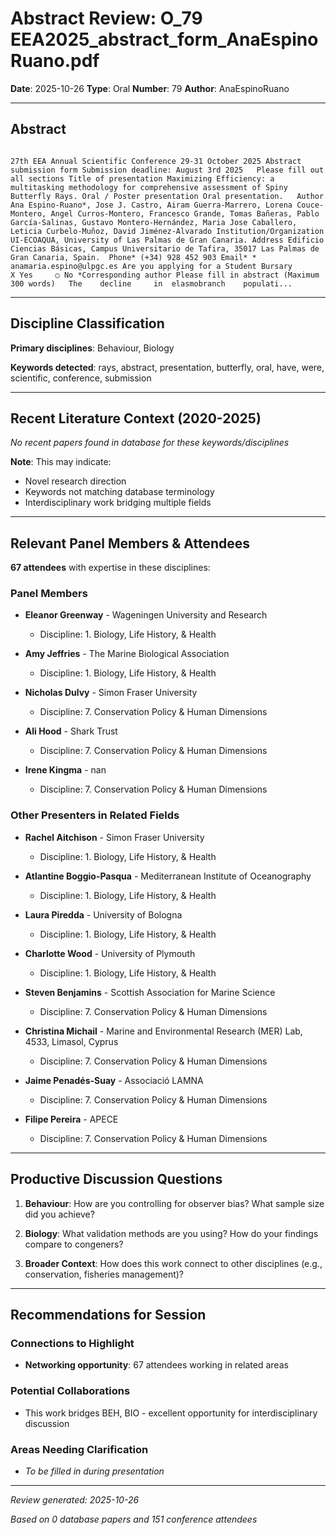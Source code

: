 # Abstract Review: O_79 EEA2025_abstract_form_AnaEspinoRuano.pdf

**Date**: 2025-10-26
**Type**: Oral
**Number**: 79
**Author**: AnaEspinoRuano

---

## Abstract

```
 
27th EEA Annual Scientific Conference 29-31 October 2025 Abstract submission form Submission deadline: August 3rd 2025   Please fill out all sections Title of presentation Maximizing Efficiency: a multitasking methodology for comprehensive assessment of Spiny Butterfly Rays. Oral / Poster presentation Oral presentation.   Author Ana Espino-Ruano*, Jose J. Castro, Airam Guerra-Marrero, Lorena Couce-Montero, Angel Curros-Montero, Francesco Grande, Tomas Bañeras, Pablo García-Salinas, Gustavo Montero-Hernández, Maria Jose Caballero, Leticia Curbelo-Muñoz, David Jiménez-Alvarado Institution/Organization UI-ECOAQUA, University of Las Palmas de Gran Canaria. Address Edificio Ciencias Básicas, Campus Universitario de Tafira, 35017 Las Palmas de Gran Canaria, Spain.  Phone* (+34) 928 452 903 Email* * anamaria.espino@ulpgc.es Are you applying for a Student Bursary        X Yes     ○ No *Corresponding author Please fill in abstract (Maximum 300 words)   The	 decline	 in	 elasmobranch	 populati...
```

---

## Discipline Classification

**Primary disciplines**: Behaviour, Biology

**Keywords detected**: rays, abstract, presentation, butterfly, oral, have, were, scientific, conference, submission


---

## Recent Literature Context (2020-2025)


*No recent papers found in database for these keywords/disciplines*

**Note**: This may indicate:
- Novel research direction
- Keywords not matching database terminology
- Interdisciplinary work bridging multiple fields

---

## Relevant Panel Members & Attendees


**67 attendees** with expertise in these disciplines:


### Panel Members

- **Eleanor Greenway** - Wageningen University and Research
  - Discipline: 1. Biology, Life History, & Health

- **Amy Jeffries** - The Marine Biological Association
  - Discipline: 1. Biology, Life History, & Health

- **Nicholas Dulvy** - Simon Fraser University
  - Discipline: 7. Conservation Policy & Human Dimensions

- **Ali Hood** - Shark Trust
  - Discipline: 7. Conservation Policy & Human Dimensions

- **Irene Kingma** - nan
  - Discipline: 7. Conservation Policy & Human Dimensions


### Other Presenters in Related Fields

- **Rachel Aitchison** - Simon Fraser University
  - Discipline: 1. Biology, Life History, & Health

- **Atlantine Boggio-Pasqua** - Mediterranean Institute of Oceanography
  - Discipline: 1. Biology, Life History, & Health

- **Laura Piredda** - University of Bologna
  - Discipline: 1. Biology, Life History, & Health

- **Charlotte Wood** - University of Plymouth
  - Discipline: 1. Biology, Life History, & Health

- **Steven Benjamins** - Scottish Association for Marine Science
  - Discipline: 7. Conservation Policy & Human Dimensions

- **Christina Michail** - Marine and Environmental Research (MER) Lab, 4533, Limasol, Cyprus
  - Discipline: 7. Conservation Policy & Human Dimensions

- **Jaime Penadés-Suay** - Associació LAMNA
  - Discipline: 7. Conservation Policy & Human Dimensions

- **Filipe Pereira** - APECE
  - Discipline: 7. Conservation Policy & Human Dimensions

---

## Productive Discussion Questions


1. **Behaviour**: How are you controlling for observer bias? What sample size did you achieve?


2. **Biology**: What validation methods are you using? How do your findings compare to congeners?


3. **Broader Context**: How does this work connect to other disciplines (e.g., conservation, fisheries management)?


---

## Recommendations for Session

### Connections to Highlight

- **Networking opportunity**: 67 attendees working in related areas

### Potential Collaborations

- This work bridges BEH, BIO - excellent opportunity for interdisciplinary discussion

### Areas Needing Clarification

- _To be filled in during presentation_

---


*Review generated: 2025-10-26*

*Based on 0 database papers and 151 conference attendees*